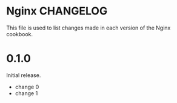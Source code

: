 # Nginx CHANGELOG

This file is used to list changes made in each version of the Nginx cookbook.

# 0.1.0

Initial release.

- change 0
- change 1


